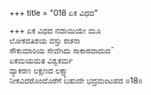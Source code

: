 +++
title = "018 ಏಕ ವಿಧದ"

+++
ಏಕ ವಿಧದ ನವಾಯಿಯೇ ಮೂ  
ಲೋಕದತಿಶಯ ವಸ್ತು ರಚನಾ  
ಸೌಕುಮಾರಿಯ ಸೇವೆಗಿದು ಸಾಕಾರವಾದುದ¯   
ಏಕಮಯಮತ ವಿಶ್ವಕರ್ಮ  
ವ್ಯಾಕರಣ ಲಕ್ಷಣದ ಲಕ್ಷ್ಯಾ  
ನೀಕವಿದರೊಂದೊರೆಗೆ ಬಹುದೇ ಭದ್ರಮಂಟಪದ     ॥18॥
